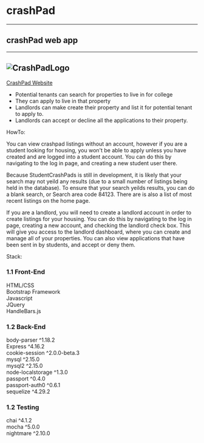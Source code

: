 # crashPad 
----
## crashPad web app
----
![CrashPadLogo](/public/assets/images1/crashpad_logo_transparent.png)
----
[CrashPad Website](http://www.studentcrashpads.com/)

* Potential tenants can search for properties to live in for college
* They can apply to live in that property
* Landlords can make create their property and list it for potential tenant to apply to.
* Landlords can accept or decline all the applications to their property.

HowTo:

You can view crashpad listings without an account, however if you are a student looking for housing, you won't be able to apply unless you have created and are logged into a student account. You can do this by navigating to the log in page, and creating a new student user there. 

Because StudentCrashPads is still in development, it is likely that your search may not yeild any results (due to a small number of listings being held in the database). To ensure that your search yeilds results, you can do a blank search, or Search area code 84123. There are is also a list of most recent listings on the home page.

If you are a landlord, you will need to create a landlord account in order to create listings for your housing. You can do this by navigating to the log in page, creating a new account, and checking the landlord check box. This will give you access to the landlord dashboard, where you can create and manage all of your properties. You can also view applications that have been sent in by students, and accept or deny them.


Stack:

### 1.1 Front-End </br>
HTML/CSS </br>
Bootstrap Framework </br>
Javascript </br>
JQuery </br>
HandleBars.js </br>


### 1.2 Back-End </br>
body-parser ^1.18.2</br>
Express ^4.16.2</br>
cookie-session ^2.0.0-beta.3 </br>
mysql ^2.15.0 </br>
mysql2 ^2.15.0 </br>
node-localstorage ^1.3.0</br>
passport ^0.4.0 </br>
passport-auth0 ^0.6.1 </br>
sequelize ^4.29.2 </br>

### 1.2 Testing </br>
chai ^4.1.2 </br>
mocha ^5.0.0 </br>
nightmare ^2.10.0 </br>



